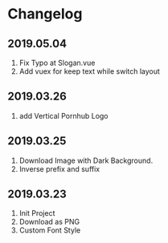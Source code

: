 # Changelog
## 2019.05.04
1. Fix Typo at Slogan.vue
2. Add vuex for keep text while switch layout

## 2019.03.26

1. add Vertical Pornhub Logo

## 2019.03.25

1. Download Image with Dark Background.
2. Inverse prefix and suffix

## 2019.03.23

1. Init Project
2. Download as PNG
3. Custom Font Style
